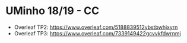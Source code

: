 # UMinho 18/19 - CC

* Overleaf TP2: https://www.overleaf.com/5188839512ybstbwhjxyrn
* Overleaf TP3: https://www.overleaf.com/7339149422gcvvkfdwrnmj
